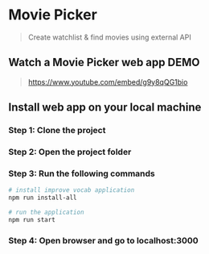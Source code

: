 # Movie Picker

> Create watchlist & find movies using external API

## Watch a Movie Picker web app DEMO

> https://www.youtube.com/embed/g9y8qQG1bio

## Install web app on your local machine

### Step 1: Clone the project

### Step 2: Open the project folder

### Step 3: Run the following commands

```bash
# install improve vocab application
npm run install-all

# run the application
npm run start

```

### Step 4: Open browser and go to localhost:3000
